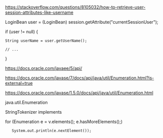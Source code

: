 https://stackoverflow.com/questions/8105032/how-to-retrieve-user-session-attributes-like-username

 

LoginBean user = (LoginBean) session.getAttribute("currentSessionUser");

 

if (user != null) {

    String userName = user.getUserName();

    // ...

}

 

https://docs.oracle.com/javaee/5/api/

https://docs.oracle.com/javase/7/docs/api/java/util/Enumeration.html?is-external=true

https://docs.oracle.com/javase/1.5.0/docs/api/java/util/Enumeration.html

 

java.util.Enumeration

StringTokenizer implements

 

   for (Enumeration<E> e = v.elements(); e.hasMoreElements();)

       System.out.println(e.nextElement());

